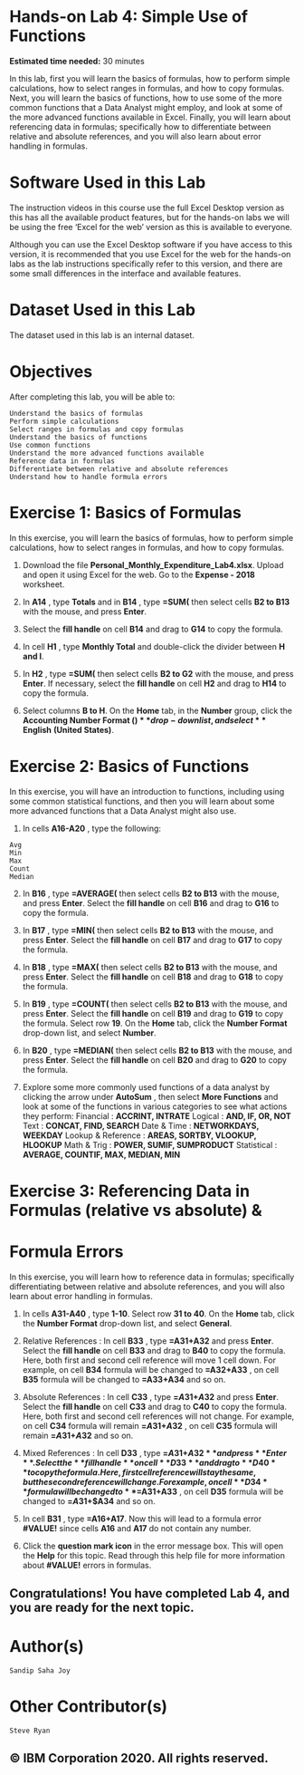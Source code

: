 # Hands-on Lab 4: Simple Use of Functions

**Estimated time needed:** 30 minutes

In this lab, first you will learn the basics of formulas, how to perform simple calculations, how to select ranges in formulas, and how to copy formulas.
Next, you will learn the basics of functions, how to use some of the more common functions that a Data Analyst might employ, and look at some of the
more advanced functions available in Excel. Finally, you will learn about referencing data in formulas; specifically how to differentiate between relative and
absolute references, and you will also learn about error handling in formulas.

# Software Used in this Lab

The instruction videos in this course use the full Excel Desktop version as this has all the available product features, but for the hands-on labs we will be
using the free ‘Excel for the web’ version as this is available to everyone.

Although you can use the Excel Desktop software if you have access to this version, it is recommended that you use Excel for the web for the hands-on labs
as the lab instructions specifically refer to this version, and there are some small differences in the interface and available features.

# Dataset Used in this Lab

The dataset used in this lab is an internal dataset.

# Objectives

After completing this lab, you will be able to:

```
Understand the basics of formulas
Perform simple calculations
Select ranges in formulas and copy formulas
Understand the basics of functions
Use common functions
Understand the more advanced functions available
Reference data in formulas
Differentiate between relative and absolute references
Understand how to handle formula errors
```
# Exercise 1: Basics of Formulas

In this exercise, you will learn the basics of formulas, how to perform simple calculations, how to select ranges in formulas, and how to copy formulas.

1. Download the file **Personal_Monthly_Expenditure_Lab4.xlsx**. Upload and open it using Excel for the web. Go to the **Expense - 2018** worksheet.


2. In **A14** , type **Totals** and in **B14** , type **=SUM(** then select cells **B2 to B13** with the mouse, and press **Enter**.
3. Select the **fill handle** on cell **B14** and drag to **G14** to copy the formula.
3. In cell **H1** , type **Monthly Total** and double-click the divider between **H and I**.
4. In **H2** , type **=SUM(** then select cells **B2 to G2** with the mouse, and press **Enter**. If necessary, select the **fill handle** on cell **H2** and drag to **H14** to
    copy the formula.
5. Select columns **B to H**. On the **Home** tab, in the **Number** group, click the **Accounting Number Format ($)** drop-down list, and select **$ English**
    **(United States)**.

# Exercise 2: Basics of Functions

In this exercise, you will have an introduction to functions, including using some common statistical functions, and then you will learn about some more
advanced functions that a Data Analyst might also use.

1. In cells **A16-A20** , type the following:

```
Avg
Min
Max
Count
Median
```
2. In **B16** , type **=AVERAGE(** then select cells **B2 to B13** with the mouse, and press **Enter**. Select the **fill handle** on cell **B16** and drag to **G16** to copy
    the formula.
3. In **B17** , type **=MIN(** then select cells **B2 to B13** with the mouse, and press **Enter**. Select the **fill handle** on cell **B17** and drag to **G17** to copy the
    formula.
4. In **B18** , type **=MAX(** then select cells **B2 to B13** with the mouse, and press **Enter**. Select the **fill handle** on cell **B18** and drag to **G18** to copy the
    formula.
5. In **B19** , type **=COUNT(** then select cells **B2 to B13** with the mouse, and press **Enter**. Select the **fill handle** on cell **B19** and drag to **G19** to copy the
    formula. Select row **19**. On the **Home** tab, click the **Number Format** drop-down list, and select **Number**.
6. In **B20** , type **=MEDIAN(** then select cells **B2 to B13** with the mouse, and press **Enter**. Select the **fill handle** on cell **B20** and drag to **G20** to copy the
    formula.


7. Explore some more commonly used functions of a data analyst by clicking the arrow under **AutoSum** , then select **More Functions** and look at some
    of the functions in various categories to see what actions they perform:
       Financial : **ACCRINT, INTRATE**
       Logical : **AND, IF, OR, NOT**
       Text : **CONCAT, FIND, SEARCH**
       Date & Time : **NETWORKDAYS, WEEKDAY**
       Lookup & Reference : **AREAS, SORTBY, VLOOKUP, HLOOKUP**
       Math & Trig : **POWER, SUMIF, SUMPRODUCT**
       Statistical : **AVERAGE, COUNTIF, MAX, MEDIAN, MIN**

# Exercise 3: Referencing Data in Formulas (relative vs absolute) &

# Formula Errors

In this exercise, you will learn how to reference data in formulas; specifically differentiating between relative and absolute references, and you will also
learn about error handling in formulas.

1. In cells **A31-A40** , type **1-10**. Select row **31 to 40**. On the **Home** tab, click the **Number Format** drop-down list, and select **General**.
2. Relative References : In cell **B33** , type **=A31+A32** and press **Enter**. Select the **fill handle** on cell **B33** and drag to **B40** to copy the formula. Here,
    both first and second cell reference will move 1 cell down. For example, on cell **B34** formula will be changed to **=A32+A33** , on cell **B35** formula will
    be changed to **=A33+A34** and so on.
3. Absolute References : In cell **C33** , type **=$A$31+$A$32** and press **Enter**. Select the **fill handle** on cell **C33** and drag to **C40** to copy the formula.
    Here, both first and second cell references will not change. For example, on cell **C34** formula will remain **=$A$31+$A$32** , on cell **C35** formula will
    remain **=$A$31+$A$32** and so on.
4. Mixed References : In cell **D33** , type **=$A$31+$A32** and press **Enter**. Select the **fill handle** on cell **D33** and drag to **D40** to copy the formula. Here,
    first cell reference will stay the same, but the second reference will change. For example, on cell **D34** formula will be changed to **=$A$31+$A33** , on
    cell **D35** formula will be changed to **=$A$31+$A34** and so on.
5. In cell **B31** , type **=A16+A17**. Now this will lead to a formula error **#VALUE!** since cells **A16** and **A17** do not contain any number.


6. Click the **question mark icon** in the error message box. This will open the **Help** for this topic. Read through this help file for more information about
    **#VALUE!** errors in formulas.

## Congratulations! You have completed Lab 4, and you are ready for the next topic.

# Author(s)

```
Sandip Saha Joy
```
# Other Contributor(s)

```
Steve Ryan
```
## © IBM Corporation 2020. All rights reserved.



